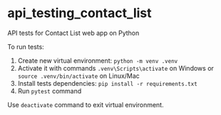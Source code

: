 # api_testing_contact_list
API tests for Contact List web app on Python

To run tests:
1) Create new virtual environment:
`python -m venv .venv`
2) Activate it with commands `.venv\Scripts\activate` on Windows or `source .venv/bin/activate` on Linux/Mac 
3) Install tests dependencies: `pip install -r requirements.txt`
4) Run `pytest` command

Use `deactivate` command to exit virtual environment.